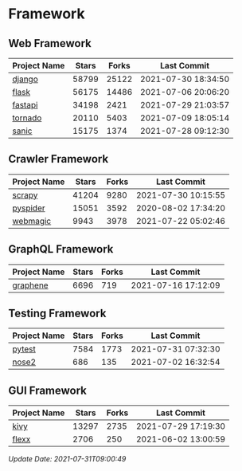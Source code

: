 # Framework

## Web Framework
| Project Name | Stars | Forks | Last Commit |
| ------------ | ----- | ----- | ----------- |
| [django](https://github.com/django/django) | 58799 | 25122 | 2021-07-30 18:34:50 |
| [flask](https://github.com/pallets/flask) | 56175 | 14486 | 2021-07-06 20:06:20 |
| [fastapi](https://github.com/tiangolo/fastapi) | 34198 | 2421 | 2021-07-29 21:03:57 |
| [tornado](https://github.com/tornadoweb/tornado) | 20110 | 5403 | 2021-07-09 18:05:14 |
| [sanic](https://github.com/sanic-org/sanic) | 15175 | 1374 | 2021-07-28 09:12:30 |

## Crawler Framework
| Project Name | Stars | Forks | Last Commit |
| ------------ | ----- | ----- | ----------- |
| [scrapy](https://github.com/scrapy/scrapy) | 41204 | 9280 | 2021-07-30 10:15:55 |
| [pyspider](https://github.com/binux/pyspider) | 15051 | 3592 | 2020-08-02 17:34:20 |
| [webmagic](https://github.com/code4craft/webmagic) | 9943 | 3978 | 2021-07-22 05:02:46 |

## GraphQL Framework
| Project Name | Stars | Forks | Last Commit |
| ------------ | ----- | ----- | ----------- |
| [graphene](https://github.com/graphql-python/graphene) | 6696 | 719 | 2021-07-16 17:12:09 |

## Testing Framework
| Project Name | Stars | Forks | Last Commit |
| ------------ | ----- | ----- | ----------- |
| [pytest](https://github.com/pytest-dev/pytest) | 7584 | 1773 | 2021-07-31 07:32:30 |
| [nose2](https://github.com/nose-devs/nose2) | 686 | 135 | 2021-07-02 16:32:54 |

## GUI Framework
| Project Name | Stars | Forks | Last Commit |
| ------------ | ----- | ----- | ----------- |
| [kivy](https://github.com/kivy/kivy) | 13297 | 2735 | 2021-07-29 17:19:30 |
| [flexx](https://github.com/flexxui/flexx) | 2706 | 250 | 2021-06-02 13:00:59 |

*Update Date: 2021-07-31T09:00:49*